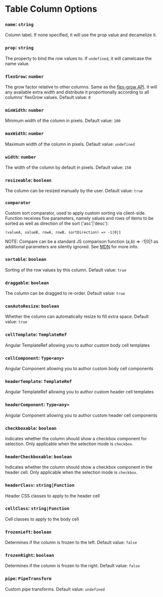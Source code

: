 # Table Column Options

### `name`: `string`
Column label. If none specified, it will use the prop value and decamelize it.

### `prop`: `string`
The property to bind the row values to. If `undefined`, it will camelcase the name value.

### `flexGrow`: `number`
The grow factor relative to other columns. Same as the [flex-grow API](https://www.w3.org/TR/css3-flexbox/). 
It will any available extra width and distribute it proportionally according to all columns' flexGrow values. Default value: `0`

### `minWidth`: `number`
Minimum width of the column in pixels. Default value: `100`

### `maxWidth`: `number`
Maximum width of the column in pixels. Default value: `undefined`

### `width`: `number`
The width of the column by default in pixels. Default value: `150`

### `resizeable`: `boolean`
The column can be resized manually by the user. Default value: `true`

### `comparator`
Custom sort comparator, used to apply custom sorting via client-side.
Function receives five parameters, namely values and rows of items to be sorted as well as direction of the sort ('asc'|'desc'):
```
(valueA, valueB, rowA, rowB, sortDirection) => -1|0|1
```
NOTE: Compare can be a standard JS comparison function (a,b) => -1|0|1 as additional parameters are silently ignored.
See [MDN](https://developer.mozilla.org/en-US/docs/Web/JavaScript/Reference/Global_Objects/Array/sort) for more info.

### `sortable`: `boolean`
Sorting of the row values by this column. Default value: `true`

### `draggable`: `boolean`
The column can be dragged to re-order. Default value: `true`

### `canAutoResize`: `boolean`
Whether the column can automatically resize to fill extra space. Default value: `true`

### `cellTemplate`: `TemplateRef`
Angular TemplateRef allowing you to author custom body cell templates

### `cellComponent`: `Type<any>`
Angular Component allowing you to author custom body cell components

### `headerTemplate`: `TemplateRef`
Angular TemplateRef allowing you to author custom header cell templates

### `headerComponent`: `Type<any>`
Angular Component allowing you to author custom header cell components

### `checkboxable`: `boolean`
Indicates whether the column should show a checkbox component for selection. Only
applicable when the selection mode is `checkbox`.

### `headerCheckboxable`: `boolean`
Indicates whether the column should show a checkbox component in the header cell.
Only applicable when the selection mode is `checkbox`.

### `headerClass`: `string|Function`
Header CSS classes to apply to the header cell

### `cellClass`: `string|Function`
Cell classes to apply to the body cell

### `frozenLeft`: `boolean`
Determines if the column is frozen to the left. Default value: `false`

### `frozenRight`: `boolean`
Determines if the column is frozen to the right. Default value: `false`

### `pipe`: `PipeTransform`
Custom pipe transforms. Default value: `undefined`
